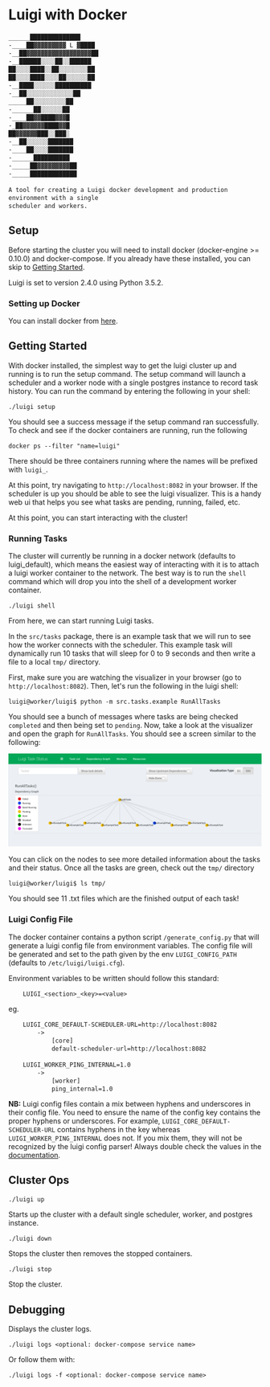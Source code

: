 # Luigi with Docker

```
______██████████████
-____██▓▓▓▓▓▓▓▓▓ L ▓████
-__██▓▓▓▓▓▓▓▓▓▓▓▓▓▓▓▓▓▓██
-__██████░░░░██░░██████
██░░░░████░░██░░░░░░░░██
██░░░░████░░░░██░░░░░░██
-__████░░░░░░██████████
-__██░░░░░░░░░░░░░██
_____██░░░░░░░░░██
-______██░░░░░░██
-____██▓▓████▓▓▓█
-_██▓▓▓▓▓▓████▓▓█
██▓▓▓▓▓▓███░░███░
-__██░░░░░░███████
-____██░░░░███████
-______██████████
-_____██▓▓▓▓▓▓▓▓▓██
-_____█████████████

A tool for creating a Luigi docker development and production environment with a single
scheduler and workers. 
```

## Setup

Before starting the cluster you will need to install docker
(docker-engine >= 0.10.0) and docker-compose. If you already have these
installed, you can skip to [Getting Started](#getting-started).

Luigi is set to version 2.4.0 using Python 3.5.2.

### Setting up Docker

You can install docker from [here](https://docs.docker.com/engine/installation/).

## Getting Started

With docker installed, the simplest way to get the luigi cluster
up and running is to run the setup command. The setup command will
launch a scheduler and a worker node with a single postgres instance to
record task history. You can run the command by entering the following
in your shell:

```
./luigi setup
```

You should see a success message if the setup command ran successfully. To
check and see if the docker containers are running, run the following

```
docker ps --filter "name=luigi"
```

There should be three containers running where the names will be prefixed with
`luigi_`.

At this point, try navigating to `http://localhost:8082` in your browser. If
the scheduler is up you should be able to see the luigi visualizer. This
is a handy web ui that helps you see what tasks are pending, running, failed,
etc.

At this point, you can start interacting with the cluster!

### Running Tasks

The cluster will currently be running in a docker network (defaults to
luigi_default), which means the easiest way of interacting with it
is to attach a luigi worker container to the network. The best way is to run
the `shell` command which will drop you into the shell of a development worker
container.

```
./luigi shell
```

From here, we can start running Luigi tasks.

In the `src/tasks` package, there is an example task that we will run to see how
the worker connects with the scheduler. This example task will dynamically
run 10 tasks that will sleep for 0 to 9 seconds and then write a file to
a local `tmp/` directory.

First, make sure you are watching the visualizer in your browser
(go to `http://localhost:8082`). Then, let's run the following in the luigi
shell:

```
luigi@worker/luigi$ python -m src.tasks.example RunAllTasks
```

You should see a bunch of messages where tasks are being checked `completed` and then
being set to `pending`. Now, take a look at the visualizer and open the graph
for `RunAllTasks`. You should see a screen similar to the following:

![luigi_pending_tree](.docs/luigi_pending_tree.png)

You can click on the nodes to see more detailed information about the tasks
and their status. Once all the tasks are green, check out the `tmp/` directory

```
luigi@worker/luigi$ ls tmp/
```

You should see 11 .txt files which are the finished output of each task!


### Luigi Config File

The docker container contains a python script `/generate_config.py` that will
generate a luigi config file from environment variables. The config file
will be generated and set to the path given by the env `LUIGI_CONFIG_PATH`
(defaults to `/etc/luigi/luigi.cfg`).

Environment variables to be written should follow this standard:

```
    LUIGI_<section>_<key>=<value>
```

eg.
```
    LUIGI_CORE_DEFAULT-SCHEDULER-URL=http://localhost:8082
        ->
            [core]
            default-scheduler-url=http://localhost:8082

    LUIGI_WORKER_PING_INTERNAL=1.0
        ->
            [worker]
            ping_internal=1.0
```

**NB:** Luigi config files contain a mix between hyphens and underscores in
their config file. You need to ensure the name of the config key contains
the proper hyphens or underscores. For example,
`LUIGI_CORE_DEFAULT-SCHEDULER-URL` contains hyphens in the key whereas 
`LUIGI_WORKER_PING_INTERNAL` does not. If you mix them, they will not be
recognized by the luigi config parser! Always double check the values in the
[documentation](http://luigi.readthedocs.io/en/stable/configuration.html).


## Cluster Ops

```
./luigi up
```
Starts up the cluster with a default single scheduler, worker, and postgres instance.

```
./luigi down
```
Stops the cluster then removes the stopped containers.

```
./luigi stop
```
Stop the cluster.

## Debugging

Displays the cluster logs.
```
./luigi logs <optional: docker-compose service name>
```
Or follow them with:
```
./luigi logs -f <optional: docker-compose service name>
```
